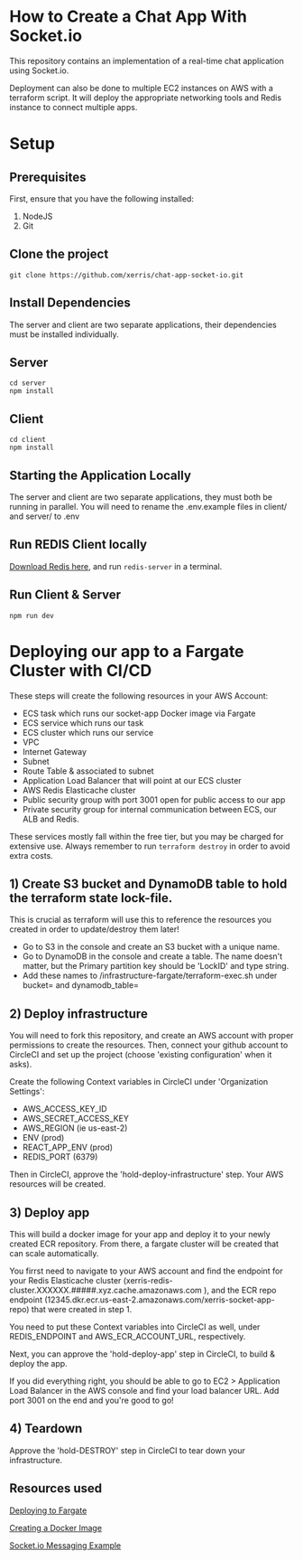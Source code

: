 # How to Create a Chat App With Socket.io

This repository contains an implementation of a real-time chat application using Socket.io.

Deployment can also be done to multiple EC2 instances on AWS with a terraform script. It will deploy the appropriate networking tools and Redis instance to connect multiple apps.

# Setup

## Prerequisites

First, ensure that you have the following installed:

1. NodeJS
2. Git

## Clone the project

```
git clone https://github.com/xerris/chat-app-socket-io.git
```

## Install Dependencies

The server and client are two separate applications, their dependencies must be installed individually.

## Server

```
cd server
npm install
```

## Client

```
cd client
npm install
```

## Starting the Application Locally

The server and client are two separate applications, they must both be running in parallel. You will need to rename the .env.example files in client/ and server/ to .env

## Run REDIS Client locally

[Download Redis here](https://redis.io/topics/quickstart), and run `redis-server` in a terminal.

## Run Client & Server

```
npm run dev
```

# Deploying our app to a Fargate Cluster with CI/CD

These steps will create the following resources in your AWS Account:

- ECS task which runs our socket-app Docker image via Fargate
- ECS service which runs our task
- ECS cluster which runs our service
- VPC
- Internet Gateway
- Subnet
- Route Table & associated to subnet
- Application Load Balancer that will point at our ECS cluster
- AWS Redis Elasticache cluster
- Public security group with port 3001 open for public access to our app
- Private security group for internal communication between ECS, our ALB and Redis.

These services mostly fall within the free tier, but you may be charged for extensive use. Always remember to run `terraform destroy` in order to avoid extra costs.

## 1) Create S3 bucket and DynamoDB table to hold the terraform state lock-file.

This is crucial as terraform will use this to reference the resources you created in order to update/destroy them later!

- Go to S3 in the console and create an S3 bucket with a unique name.
- Go to DynamoDB in the console and create a table. The name doesn't matter, but the Primary partition key should be 'LockID' and type string.
- Add these names to /infrastructure-fargate/terraform-exec.sh under bucket=<name> and dynamodb_table=<name>

## 2) Deploy infrastructure

You will need to fork this repository, and create an AWS account with proper permissions to create the resources. Then, connect your github account to CircleCI and set up the project (choose 'existing configuration' when it asks).

Create the following Context variables in CircleCI under 'Organization Settings':

- AWS_ACCESS_KEY_ID
- AWS_SECRET_ACCESS_KEY
- AWS_REGION (ie us-east-2)
- ENV (prod)
- REACT_APP_ENV (prod)
- REDIS_PORT (6379)

Then in CircleCI, approve the 'hold-deploy-infrastructure' step. Your AWS resources will be created.

## 3) Deploy app

This will build a docker image for your app and deploy it to your newly created ECR repository. From there, a fargate cluster will be created that can scale automatically.

You firrst need to navigate to your AWS account and find the endpoint for your Redis Elasticache cluster (xerris-redis-cluster.XXXXXX.#####.xyz.cache.amazonaws.com
), and the ECR repo endpoint (12345.dkr.ecr.us-east-2.amazonaws.com/xerris-socket-app-repo) that were created in step 1.

You need to put these Context variables into CircleCI as well, under REDIS_ENDPOINT and AWS_ECR_ACCOUNT_URL, respectively.

Next, you can approve the 'hold-deploy-app' step in CircleCI, to build & deploy the app.

If you did everything right, you should be able to go to EC2 > Application Load Balancer in the AWS console and find your load balancer URL. Add port 3001 on the end and you're good to go!

## 4) Teardown

Approve the 'hold-DESTROY' step in CircleCI to tear down your infrastructure.

## Resources used

[Deploying to Fargate](https://medium.com/@bradford_hamilton/deploying-containers-on-amazons-ecs-using-fargate-and-terraform-part-2-2e6f6a3a957f)

[Creating a Docker Image](https://dev.to/dariansampare/setting-up-docker-typescript-node-hot-reloading-code-changes-in-a-running-container-2b2f)

[Socket.io Messaging Example](https://socket.io/get-started/private-messaging-part-1/)
